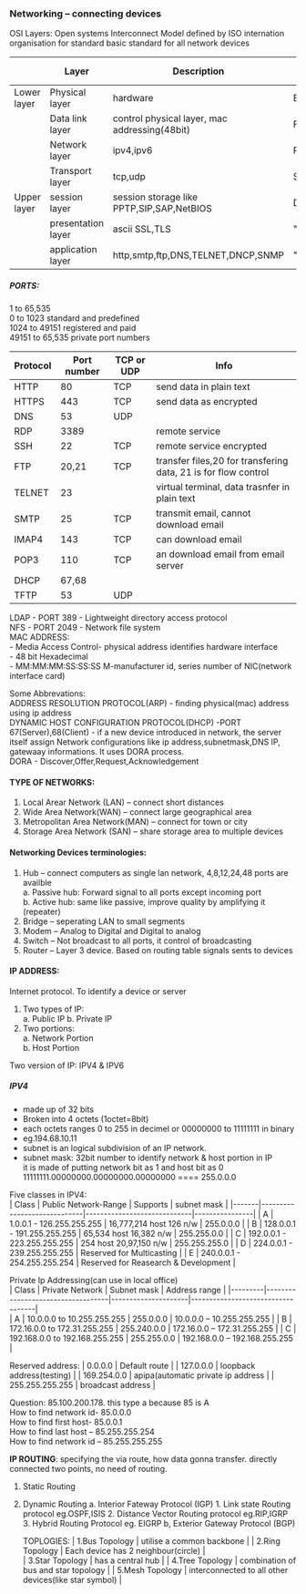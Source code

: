 ### Networking – connecting devices


OSI Layers: Open systems Interconnect Model
    defined by ISO internation organisation  for standard 
    basic standard for all network devices

|                 | Layer              | Description                                   | Data units |  
|-----------------|--------------------|-----------------------------------------------|------------|
| Lower layer     | Physical layer     | hardware                                      | Bits       |
|                 | Data link layer    | control physical layer, mac addressing(48bit) | Frames     |
|                 | Network layer      | ipv4,ipv6                                     | Packets    |
|                 | Transport layer    | tcp,udp                                       | Segments   |
| Upper layer     | session layer      | session storage like PPTP,SIP,SAP,NetBIOS     | Data       |   
|                 | presentation layer | ascii SSL,TLS                                 |   "       	| 
|                 | application layer  | http,smtp,ftp,DNS,TELNET,DNCP,SNMP            |   "        |     

##### PORTS:  
1 to 65,535  
0 to 1023 standard and predefined  
1024 to 49151 registered and paid  
49151 to 65,535 private port numbers      

| Protocol   | Port number | TCP or UDP | Info |
|------------|-------------|------------|-------|
| HTTP       | 80          | TCP        | send data in plain text|
| HTTPS      | 443         | TCP        | send data as encrypted |
| DNS        | 53          | UDP        |  |
| RDP        | 3389        |            | remote service |
| SSH        | 22          | TCP        | remote service encrypted |
| FTP        | 20,21       | TCP        | transfer files,20 for transfering data, 21 is for flow control |    
| TELNET     | 23          |            | virtual terminal, data trasnfer in plain text |
| SMTP       | 25          | TCP        | transmit email, cannot download email |
| IMAP4      | 143         | TCP        | can download email |
| POP3       | 110         | TCP        | an download email from email server |
| DHCP       | 67,68       |            | |
| TFTP       | 53          | UDP        | |

LDAP - PORT 389	- Lightweight directory access protocol  
NFS  - PORT 2049 - Network file system  
MAC ADDRESS:  
    - Media Access Control- physical address identifies hardware interface  
    - 48 bit Hexadecimal  
    - MM:MM:MM:SS:SS:SS    M-manufacturer id, series number of NIC(network interface card)  


Some Abbrevations:  
ADDRESS RESOLUTION PROTOCOL(ARP) - finding physical(mac) address using ip address  
DYNAMIC HOST CONFIGURATION PROTOCOL(DHCP) -PORT 67(Server),68(Client) -  if a new device introduced in network, the server itself assign Network configurations like ip address,subnetmask,DNS IP, gatewaay informations. It uses DORA process.  
DORA - Discover,Offer,Request,Acknowledgement  


#### TYPE OF NETWORKS:
1. Local Arear Network (LAN) – connect short distances   
2. Wide Area Network(WAN) – connect large geographical area  
3. Metropolitan Area Network(MAN) – connect for town or city   
4. Storage Area Network (SAN) – share storage area to multiple devices  

#### Networking Devices terminologies:
1. Hub – connect computers as single lan network, 4,8,12,24,48 ports are availble  
    a. Passive hub: Forward signal to all ports except incoming port  
    b. Active hub: same like passive, improve quality by amplifying it (repeater)  
2. Bridge – seperating LAN to small segments   
3. Modem – Analog to Digital and Digital to analog  
4. Switch – Not broadcast to all ports, it control of broadcasting  
5. Router – Layer 3 device. Based on routing table signals sents to devices  

#### IP ADDRESS:     
Internet protocol. To identify a device or server  
1. Two types of IP:  
    a. Public IP 
    b. Private IP  
2. Two portions:  
    a. Network Portion  
        b. Host Portion  

Two version of IP:  IPV4 & IPV6  
##### IPV4  

- made up of 32 bits   
- Broken into 4 octets  (1octet=8bit)  
- each octets ranges 0 to 255 in decimel or 00000000 to 11111111 in binary  
- eg.194.68.10.11  
- subnet is an logical subdivision of an IP network.   
- subnet mask:     32bit number to identify network & host portion in IP  
    it is made of putting network bit as 1 and host bit as 0     
    11111111.00000000.00000000.00000000 ==== 255.0.0.0  

Five classes in IPV4:  
| Class | Public Network-Range        | Supports                    | subnet mask    |
|-------|-----------------------------|-----------------------------|----------------|
| A     | 1.0.0.1 - 126.255.255.255   | 16,777,214 host  126 n/w    | 255.0.0.0      | 
| B     | 128.0.0.1 - 191.255.255.255 | 65,534 host  16,382 n/w     | 255.255.0.0    |
| C     | 192.0.0.1 - 223.255.255.255 | 254 host  20,97,150 n/w     | 255.255.255.0  |
| D     | 224.0.0.1 - 239.255.255.255 | Reserved for Multicasting                    |
| E     | 240.0.0.1 - 254.255.255.254 | Reserved for Reasearch & Development         |

Private Ip Addressing(can use in local office)  
| Class   | Private Network                   | Subnet mask         | Address range                     |
|---------|-----------------------------------|---------------------|-----------------------------------|    
| A       | 10.0.0.0 to 10.255.255.255        | 255.0.0.0           | 10.0.0.0 – 10.255.255.255         |
| B       | 172.16.0.0 to 172.31.255.255      | 255.240.0.0         | 172.16.0.0 – 172.31.255.255       |
| C       | 192.168.0.0 to 192.168.255.255    | 255.255.0.0         | 192.168.0.0 – 192.168.255.255     |

Reserved address:
| 0.0.0.0             | Default route                           |
| 127.0.0.0           | loopback address(testing)               |
| 169.254.0.0         | apipa(automatic private ip address      |
| 255.255.255.255     | broadcast address                       |

Question: 85.100.200.178.  this type a because 85 is A  
How to find network id-  85.0.0.0  
How to find first host- 85.0.0.1  
How to find last host – 85.255.255.254  
How to find network id – 85.255.255.255  




**IP ROUTING**: specifying the via route, how data gonna transfer.
    			directly connected two points, no need of routing.
1. Static Routing    
2. Dynamic Routing
        a. Interior Fateway Protocol (IGP)
            1. Link state Routing protocol eg.OSPF,ISIS
            2. Distance Vector Routing protocol eg.RIP,IGRP
            3. Hybrid Routing Protocol eg. EIGRP
        b, Exterior Gateway Protocol (BGP)    


    TOPLOGIES:
    | 1.Bus Topology  | utilise a common backbone                                |
    | 2.Ring Topology | Each device has 2 neighbour(circle)                      |    
    | 3.Star Topology | has a central hub                                        |
    | 4.Tree Topology | combination of bus and star topology                     |
    | 5.Mesh Topology | interconnected to all other devices(like star symbol)    |   
 




